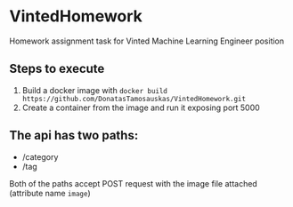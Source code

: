 # VintedHomework
Homework assignment task for Vinted Machine Learning Engineer position


## Steps to execute
 1. Build a docker image with `docker build https://github.com/DonatasTamosauskas/VintedHomework.git`
 2. Create a container from the image and run it exposing port 5000

## The api has two paths:
 - /category
 - /tag


Both of the paths accept POST request with the image file attached (attribute name `image`)  
